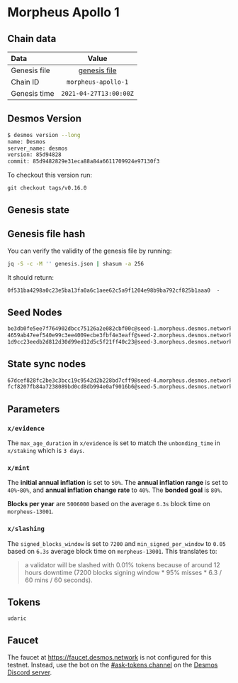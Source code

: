 # Morpheus Apollo 1

## Chain data
| Data | Value | 
| :--- | :---: |
| Genesis file |  [genesis file](genesis.json) |
| Chain ID | `morpheus-apollo-1` |
| Genesis time | `2021-04-27T13:00:00Z` |

## Desmos Version
```sh
$ desmos version --long
name: Desmos
server_name: desmos
version: 85d94828
commit: 85d9482829e31eca88a84a6611709924e97130f3
```

To checkout this version run: 

```
git checkout tags/v0.16.0
```

## Genesis state

## Genesis file hash
You can verify the validity of the genesis file by running:

```sh
jq -S -c -M '' genesis.json | shasum -a 256
```

It should return:

```
0f531ba4298a0c23e5ba13fa0a6c1aee62c5a9f1204e98b9ba792cf825b1aaa0  -
```

## Seed Nodes
```sh
be3db0fe5ee7f764902dbcc75126a2e082cbf00c@seed-1.morpheus.desmos.network:26656
4659ab47eef540e99c3ee4009ecbe3fbf4e3eaff@seed-2.morpheus.desmos.network:26656
1d9cc23eedb2d812d30d99ed12d5c5f21ff40c23@seed-3.morpheus.desmos.network:26656
```

## State sync nodes
```sh
67dcef828fc2be3c3bcc19c9542d2b228bd7cff9@seed-4.morpheus.desmos.network:26656
fcf8207fb84a7238089bd0cd8db994e0af9016b6@seed-5.morpheus.desmos.network:26656
```

## Parameters

### `x/evidence`
The `max_age_duration` in `x/evidence` is set to match the `unbonding_time` in `x/staking` which is `3 days`.

### `x/mint`
The **initial annual inflation** is set to `50%`. 
The **annual inflation range** is set to `40%`-`80%`, and **annual inflation change rate** to `40%`. 
The **bonded goal** is `80%`. 

**Blocks per year** are `5006000` based on the average `6.3s` block time on `morpheus-13001`.

### `x/slashing`
The `signed_blocks_window` is set to `7200` and `min_signed_per_window` to `0.05` based on `6.3s` average block time
on `morpheus-13001`. This translates to: 

> a validator will be slashed with 0.01% tokens because of around 12 hours downtime 
> (7200 blocks signing window * 95% misses * 6.3 / 60 mins / 60 seconds).

## Tokens
`udaric`

## Faucet
The faucet at https://faucet.desmos.network is not configured for this testnet. Instead, use the bot on the [#ask-tokens channel](https://discord.gg/kWPzn6PuzM) on the [Desmos Discord server](https://discord.gg/kWPzn6PuzM).
